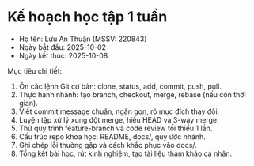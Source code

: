# Kế hoạch học tập 1 tuần

- Họ tên: Lưu An Thuận (MSSV: 220843)
- Ngày bắt đầu: 2025-10-02
- Ngày kết thúc: 2025-10-08

Mục tiêu chi tiết:
1) Ôn các lệnh Git cơ bản: clone, status, add, commit, push, pull.
2) Thực hành nhánh: tạo branch, checkout, merge, rebase (nếu còn thời gian).
3) Viết commit message chuẩn, ngắn gọn, rõ mục đích thay đổi.
4) Luyện tập xử lý xung đột merge, hiểu HEAD và 3-way merge.
5) Thử quy trình feature-branch và code review tối thiểu 1 lần.
6) Cấu trúc repo khoa học: README, docs/, quy ước nhánh.
7) Ghi chép lỗi thường gặp và cách khắc phục vào docs/.
8) Tổng kết bài học, rút kinh nghiệm, tạo tài liệu tham khảo cá nhân.
